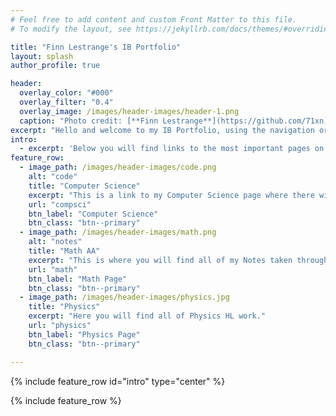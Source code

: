 ```yaml
---
# Feel free to add content and custom Front Matter to this file.
# To modify the layout, see https://jekyllrb.com/docs/themes/#overriding-theme-defaults

title: "Finn Lestrange's IB Portfolio"
layout: splash
author_profile: true

header:
  overlay_color: "#000"
  overlay_filter: "0.4"
  overlay_image: /images/header-images/header-1.png
  caption: "Photo credit: [**Finn Lestrange**](https://github.com/71xn)"
excerpt: "Hello and welcome to my IB Portfolio, using the navigation or the search above you can look through all my work done throughout the IB Diploma."
intro: 
  - excerpt: 'Below you will find links to the most important pages on my portfolio.'
feature_row:
  - image_path: /images/header-images/code.png
    alt: "code"
    title: "Computer Science"
    excerpt: "This is a link to my Computer Science page where there will be subsequent links to my work and notes."
    url: "compsci"
    btn_label: "Computer Science"
    btn_class: "btn--primary"
  - image_path: /images/header-images/math.png
    alt: "notes"
    title: "Math AA"
    excerpt: "This is where you will find all of my Notes taken throughout the IB Math AA HL course."
    url: "math"
    btn_label: "Math Page"
    btn_class: "btn--primary"
  - image_path: /images/header-images/physics.jpg
    title: "Physics"
    excerpt: "Here you will find all of Physics HL work."
    url: "physics"
    btn_label: "Physics Page"
    btn_class: "btn--primary"

---
```


{% include feature_row id="intro" type="center" %}

{% include feature_row %}
